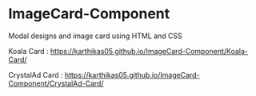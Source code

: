 # ImageCard-Component

Modal designs and image card using HTML and CSS

Koala Card : https://karthikas05.github.io/ImageCard-Component/Koala-Card/

CrystalAd Card : https://karthikas05.github.io/ImageCard-Component/CrystalAd-Card/
